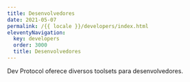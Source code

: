 ```yaml
---
title: Desenvolvedores
date: 2021-05-07
permalink: /{{ locale }}/developers/index.html
eleventyNavigation:
  key: developers
  order: 3000
  title: Desenvolvedores
---
```


Dev Protocol oferece diversos toolsets para desenvolvedores.
